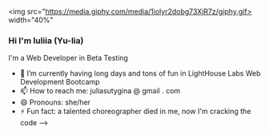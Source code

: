  <img src="https://media.giphy.com/media/1iolyr2dobg73XjR7z/giphy.gif> width="40%"

### Hi I'm Iuliia (Yu-lia)

I'm a Web Developer in Beta Testing

- 🌱 I’m currently having long days and tons of fun in LightHouse Labs Web Development Bootcamp
- 📫 How to reach me: juliasutygina @ gmail . com
- 😄 Pronouns: she/her
- ⚡ Fun fact: a talented choreographer died in me, now I'm cracking the code
-->
